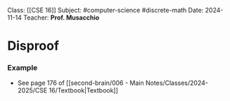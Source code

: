 Class: [[CSE 16]]
Subject: #computer-science #discrete-math 
Date: 2024-11-14
Teacher: **Prof. Musacchio**

# Disproof

### Example
- See page 176 of [[second-brain/006 - Main Notes/Classes/2024-2025/CSE 16/Textbook|Textbook]]
